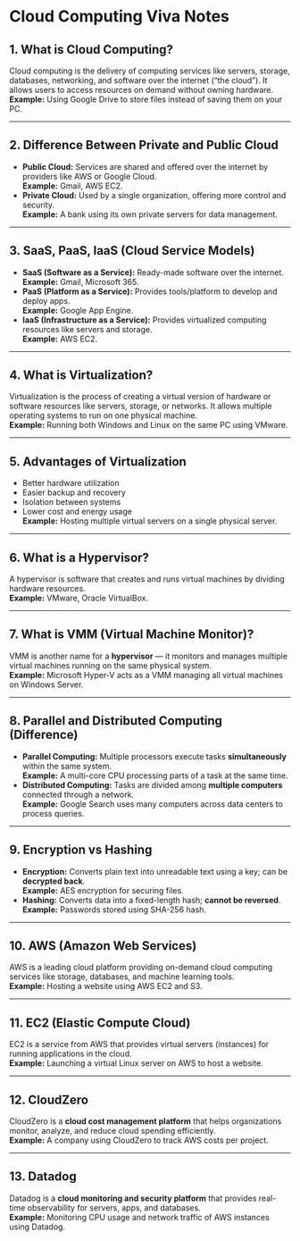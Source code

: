 # Cloud Computing Viva Notes

## 1. What is Cloud Computing?
Cloud computing is the delivery of computing services like servers, storage, databases, networking, and software over the internet (“the cloud”). It allows users to access resources on demand without owning hardware.  
**Example:** Using Google Drive to store files instead of saving them on your PC.

---

## 2. Difference Between Private and Public Cloud
- **Public Cloud:** Services are shared and offered over the internet by providers like AWS or Google Cloud.  
  **Example:** Gmail, AWS EC2.  
- **Private Cloud:** Used by a single organization, offering more control and security.  
  **Example:** A bank using its own private servers for data management.

---

## 3. SaaS, PaaS, IaaS (Cloud Service Models)
- **SaaS (Software as a Service):** Ready-made software over the internet.  
  **Example:** Gmail, Microsoft 365.  
- **PaaS (Platform as a Service):** Provides tools/platform to develop and deploy apps.  
  **Example:** Google App Engine.  
- **IaaS (Infrastructure as a Service):** Provides virtualized computing resources like servers and storage.  
  **Example:** AWS EC2.

---

## 4. What is Virtualization?
Virtualization is the process of creating a virtual version of hardware or software resources like servers, storage, or networks. It allows multiple operating systems to run on one physical machine.  
**Example:** Running both Windows and Linux on the same PC using VMware.

---

## 5. Advantages of Virtualization
- Better hardware utilization  
- Easier backup and recovery  
- Isolation between systems  
- Lower cost and energy usage  
**Example:** Hosting multiple virtual servers on a single physical server.

---

## 6. What is a Hypervisor?
A hypervisor is software that creates and runs virtual machines by dividing hardware resources.  
**Example:** VMware, Oracle VirtualBox.

---

## 7. What is VMM (Virtual Machine Monitor)?
VMM is another name for a **hypervisor** — it monitors and manages multiple virtual machines running on the same physical system.  
**Example:** Microsoft Hyper-V acts as a VMM managing all virtual machines on Windows Server.

---

## 8. Parallel and Distributed Computing (Difference)
- **Parallel Computing:** Multiple processors execute tasks **simultaneously** within the same system.  
  **Example:** A multi-core CPU processing parts of a task at the same time.  
- **Distributed Computing:** Tasks are divided among **multiple computers** connected through a network.  
  **Example:** Google Search uses many computers across data centers to process queries.

---

## 9. Encryption vs Hashing
- **Encryption:** Converts plain text into unreadable text using a key; can be **decrypted back**.  
  **Example:** AES encryption for securing files.  
- **Hashing:** Converts data into a fixed-length hash; **cannot be reversed**.  
  **Example:** Passwords stored using SHA-256 hash.

---

## 10. AWS (Amazon Web Services)
AWS is a leading cloud platform providing on-demand cloud computing services like storage, databases, and machine learning tools.  
**Example:** Hosting a website using AWS EC2 and S3.

---

## 11. EC2 (Elastic Compute Cloud)
EC2 is a service from AWS that provides virtual servers (instances) for running applications in the cloud.  
**Example:** Launching a virtual Linux server on AWS to host a website.

---

## 12. CloudZero
CloudZero is a **cloud cost management platform** that helps organizations monitor, analyze, and reduce cloud spending efficiently.  
**Example:** A company using CloudZero to track AWS costs per project.

---

## 13. Datadog
Datadog is a **cloud monitoring and security platform** that provides real-time observability for servers, apps, and databases.  
**Example:** Monitoring CPU usage and network traffic of AWS instances using Datadog.